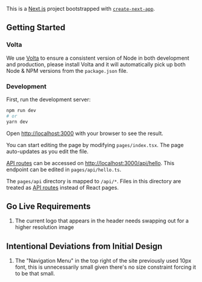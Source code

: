 This is a [Next.js](https://nextjs.org/) project bootstrapped with [`create-next-app`](https://github.com/vercel/next.js/tree/canary/packages/create-next-app).

## Getting Started

### Volta

We use [Volta](https://docs.volta.sh/guide/) to ensure a consistent version of Node in both development and production, please install Volta and it will automatically pick up both Node & NPM versions from the `package.json` file.

### Development

First, run the development server:

```bash
npm run dev
# or
yarn dev
```

Open [http://localhost:3000](http://localhost:3000) with your browser to see the result.

You can start editing the page by modifying `pages/index.tsx`. The page auto-updates as you edit the file.

[API routes](https://nextjs.org/docs/api-routes/introduction) can be accessed on [http://localhost:3000/api/hello](http://localhost:3000/api/hello). This endpoint can be edited in `pages/api/hello.ts`.

The `pages/api` directory is mapped to `/api/*`. Files in this directory are treated as [API routes](https://nextjs.org/docs/api-routes/introduction) instead of React pages.

## Go Live Requirements

1. The current logo that appears in the header needs swapping out for a higher resolution image

## Intentional Deviations from Initial Design

1. The "Navigation Menu" in the top right of the site previously used 10px font, this is unnecessarily small given there's no size constraint forcing it to be that small.
